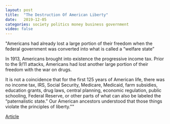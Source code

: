 ```yaml
---
layout: post
title:  "The Destruction Of American Liberty"
date:   2019-12-05
categories: society politics money business government
video: false
---
```


"Americans had already lost a large portion of their freedom when the federal government was converted into what is called a “welfare state”

In 1913, Americans brought into existence the progressive income tax.
Prior to the 9/11 attacks, Americans had lost another large portion of their freedom with the war on drugs.

It is not a coincidence that for the first 125 years of American life, there was no income tax, IRS, Social Security, Medicare, Medicaid, farm subsidies, education grants, drug laws, central planning, economic regulation, public schooling, Federal Reserve, or other parts of what can also be labeled the “paternalistic state.” Our American ancestors understood that those things violate the principles of liberty.""

[Article](https://www.zerohedge.com/political/destruction-american-liberty)


